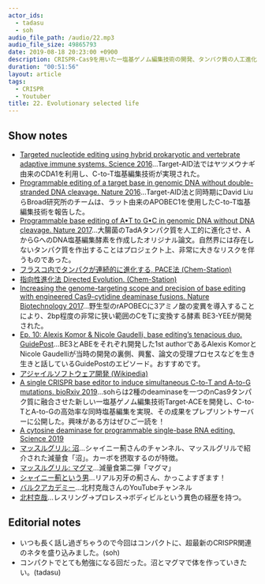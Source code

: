 ```yaml
---
actor_ids:
  - tadasu
  - soh
audio_file_path: /audio/22.mp3
audio_file_size: 49865793
date: 2019-08-18 20:23:00 +0900
description: CRISPR-Cas9を用いた一塩基ゲノム編集技術の開発、タンパク質の人工進化、研究開発におけるリスクテイク、フィットネス系のYoutuberについて話しました。
duration: "00:51:56"
layout: article
tags: 
  - CRISPR
  - Youtuber
title: 22. Evolutionary selected life
---
```


## Show notes
- [Targeted nucleotide editing using hybrid prokaryotic and vertebrate adaptive immune systems. Science 2016](https://science.sciencemag.org/node/684051.full)...Target-AID法ではヤツメウナギ由来のCDA1を利用し、C-to-T塩基編集技術が実現された。
- [Programmable editing of a target base in genomic DNA without double-stranded DNA cleavage. Nature 2016](https://www.nature.com/articles/nature17946)...Target-AID法と同時期にDavid LiuらBroad研究所のチームは、ラット由来のAPOBEC1を使用したC-to-T塩基編集技術を報告した。
- [Programmable base editing of A•T to G•C in genomic DNA without DNA cleavage. Nature 2017](https://www.nature.com/articles/nature24644)...大腸菌のTadAタンパク質を人工的に進化させ、AからGへのDNA塩基編集酵素を作成したオリジナル論文。自然界には存在しないタンパク質を作出することはプロジェクト上、非常に大きなリスクを伴うものであった。
- [フラスコ内でタンパクが連続的に進化する, PACE法 (Chem-Station)](https://www.chem-station.com/blog/2017/11/aminoacyltrna.html)
- [指向性進化法 Directed Evolution. (Chem-Station)](https://www.chem-station.com/chemglossary/2017/11/directed-evolution.html)
- [Increasing the genome-targeting scope and precision of base editing with engineered Cas9-cytidine deaminase fusions. Nature Biotechnology 2017](https://www.nature.com/articles/nbt.3803)...野生型のrAPOBECに3アミノ酸の変異を導入することにより、2bp程度の非常に狭い範囲のCをTに変換する酵素 BE3-YEEが開発された。
- [Ep. 10: Alexis Komor & Nicole Gaudelli, base editing’s tenacious duo. GuidePost](https://soundcloud.com/guidepost/ep-10-alexis-komor-nicole-gaudelli-base-editings-tenacious-duo)...BE3とABEをそれぞれ開発した1st authorであるAlexis KomorとNicole Gaudelliが当時の開発の裏側、興奮、論文の受理プロセスなどを生き生きと話しているGuidePostのエピソード。おすすめです。
- [アジャイルソフトウェア開発 (Wikipedia)](https://ja.wikipedia.org/wiki/%E3%82%A2%E3%82%B8%E3%83%A3%E3%82%A4%E3%83%AB%E3%82%BD%E3%83%95%E3%83%88%E3%82%A6%E3%82%A7%E3%82%A2%E9%96%8B%E7%99%BA)
- [A single CRISPR base editor to induce simultaneous C-to-T and A-to-G mutations. bioRxiv 2019](https://www.biorxiv.org/content/10.1101/729269v1)...sohらは2種のdeaminaseを一つのnCas9タンパク質に融合させた新しい一塩基ゲノム編集技術Target-ACEを開発し、C-to-TとA-to-Gの高効率な同時塩基編集を実現、その成果をプレプリントサーバーに公開した。興味がある方はぜひご一読を！
- [A cytosine deaminase for programmable single-base RNA editing. Science 2019](https://science.sciencemag.org/content/365/6451/382)
- [マッスルグリル: 沼](https://www.youtube.com/watch?v=NJtgQEXAjNI)...シャイニー薊さんのチャンネル、マッスルグリルで紹介された減量食「沼」。カーボを摂取するのが特徴。
- [マッスルグリル: マグマ](https://www.youtube.com/watch?v=ceqQmyQ-NXg)...減量食第二弾「マグマ」
- [シャイニー薊という男](https://www.youtube.com/watch?v=GKvdpPvZsE8)...リアル刃牙の薊さん、かっこよすぎます！
- [バルクアカデミー](https://www.youtube.com/watch?v=GGYTLaJdsu4)...北村克哉さんのYouTubeチャンネル
- [北村克哉](https://ja.wikipedia.org/wiki/%E5%8C%97%E6%9D%91%E5%85%8B%E5%93%89)...レスリング->プロレス->ボディビルという異色の経歴を持つ。

## Editorial notes
- いつも長く話し過ぎちゃうので今回はコンパクトに、超最新のCRISPR関連のネタを盛り込みました。(soh)
- コンパクトでとても勉強になる回だった。沼とマグマで体を作っていきたい。(tadasu)
